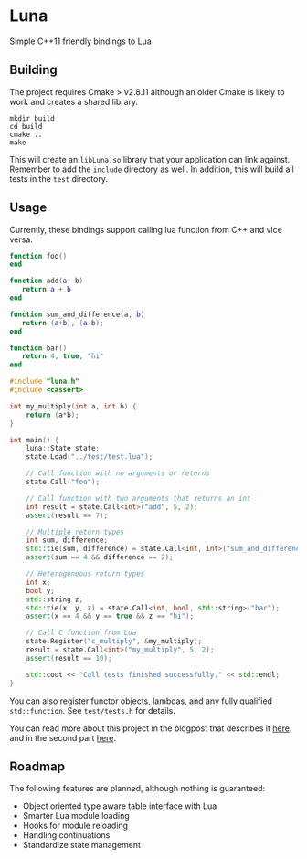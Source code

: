 # Luna

Simple C++11 friendly bindings to Lua

## Building

The project requires Cmake > v2.8.11 although an older Cmake is likely
to work and creates a shared library.

```
mkdir build
cd build
cmake ..
make
```

This will create an `libLuna.so` library that your application can
link against. Remember to add the `include` directory as well. In
addition, this will build all tests in the `test` directory.

## Usage

Currently, these bindings support calling lua function from C++ and vice versa.

```lua
function foo()
end

function add(a, b)
   return a + b
end

function sum_and_difference(a, b)
   return (a+b), (a-b);
end

function bar()
   return 4, true, "hi"
end
```

```c++
#include "luna.h"
#include <cassert>

int my_multiply(int a, int b) {
    return (a*b);
}

int main() {
    luna::State state;
    state.Load("../test/test.lua");

    // Call function with no arguments or returns
    state.Call("foo");

    // Call function with two arguments that returns an int
    int result = state.Call<int>("add", 5, 2);
    assert(result == 7);

    // Multiple return types
    int sum, difference;
    std::tie(sum, difference) = state.Call<int, int>("sum_and_difference", 3, 1);
    assert(sum == 4 && difference == 2);

    // Heterogeneous return types
    int x;
    bool y;
    std::string z;
    std::tie(x, y, z) = state.Call<int, bool, std::string>("bar");
    assert(x == 4 && y == true && z == "hi");

    // Call C function from Lua
    state.Register("c_multiply", &my_multiply);
    result = state.Call<int>("my_multiply", 5, 2);
    assert(result == 10);

    std::cout << "Call tests finished successfully." << std::endl;
}
```

You can also register functor objects, lambdas, and any fully
qualified `std::function`. See `test/tests.h` for details.

You can read more about this project in the blogpost that describes it
[here](http://www.jeremyong.com/blog/2014/01/10/interfacing-lua-with-templates-in-c-plus-plus-11/).
and in the second part
[here](http://www.jeremyong.com/blog/2014/01/14/interfacing-lua-with-templates-in-c-plus-plus-11-continued).

## Roadmap

The following features are planned, although nothing is guaranteed:

- Object oriented type aware table interface with Lua
- Smarter Lua module loading
- Hooks for module reloading
- Handling continuations
- Standardize state management
